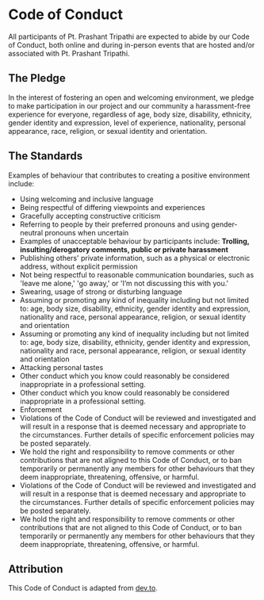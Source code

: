 # Code of Conduct

All participants of Pt. Prashant Tripathi are expected to abide by our Code of
Conduct, both online and during in-person events that are hosted and/or
associated with Pt. Prashant Tripathi.

## The Pledge

In the interest of fostering an open and welcoming environment, we pledge to
make participation in our project and our community a harassment-free experience
for everyone, regardless of age, body size, disability, ethnicity, gender
identity and expression, level of experience, nationality, personal appearance,
race, religion, or sexual identity and orientation.

## The Standards

Examples of behaviour that contributes to creating a positive environment
include:

- Using welcoming and inclusive language
- Being respectful of differing viewpoints and experiences
- Gracefully accepting constructive criticism
- Referring to people by their preferred pronouns and using gender-neutral
  pronouns when uncertain
- Examples of unacceptable behaviour by participants include: **Trolling,
  insulting/derogatory comments, public or private harassment**
- Publishing others' private information, such as a physical or electronic
  address, without explicit permission
- Not being respectful to reasonable communication boundaries, such as 'leave me
  alone,' 'go away,' or 'I’m not discussing this with you.'
- Swearing, usage of strong or disturbing language
- Assuming or promoting any kind of inequality including but not limited to:
  age, body size, disability, ethnicity, gender identity and expression,
  nationality and race, personal appearance, religion, or sexual identity and
  orientation
- Assuming or promoting any kind of inequality including but not limited to:
  age, body size, disability, ethnicity, gender identity and expression,
  nationality and race, personal appearance, religion, or sexual identity and
  orientation
- Attacking personal tastes
- Other conduct which you know could reasonably be considered inappropriate in a
  professional setting.
- Other conduct which you know could reasonably be considered inappropriate in a
  professional setting.
- Enforcement
- Violations of the Code of Conduct will be reviewed and investigated and will
  result in a response that is deemed necessary and appropriate to the
  circumstances. Further details of specific enforcement policies may be posted
  separately.
- We hold the right and responsibility to remove comments or other contributions
  that are not aligned to this Code of Conduct, or to ban temporarily or
  permanently any members for other behaviours that they deem inappropriate,
  threatening, offensive, or harmful.
- Violations of the Code of Conduct will be reviewed and investigated and will
  result in a response that is deemed necessary and appropriate to the
  circumstances. Further details of specific enforcement policies may be posted
  separately.
- We hold the right and responsibility to remove comments or other contributions
  that are not aligned to this Code of Conduct, or to ban temporarily or
  permanently any members for other behaviours that they deem inappropriate,
  threatening, offensive, or harmful.

## Attribution

This Code of Conduct is adapted from [dev.to](https://dev.to/code-of-conduct).
